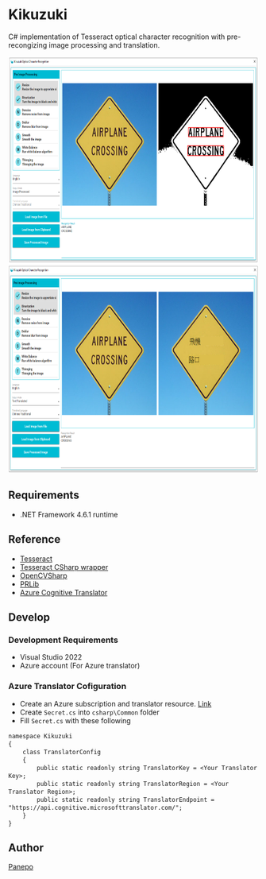 # Kikuzuki

C# implementation of Tesseract optical character recognition with pre-recongizing image processing and translation.

<img src="https://github.com/Panepo/Kikuzuki/blob/master/doc/usage1.png" alt="usage1" height="418" width="750"> <img src="https://github.com/Panepo/Kikuzuki/blob/master/doc/usage2.png" alt="usage2" height="418" width="750">

## Requirements

* .NET Framework 4.6.1 runtime

## Reference

* [Tesseract](https://github.com/tesseract-ocr/tesseract)
* [Tesseract CSharp wrapper](https://github.com/charlesw/tesseract)
* [OpenCVSharp](https://github.com/shimat/opencvsharp)
* [PRLib](https://github.com/leha-bot/PRLib)
* [Azure Cognitive Translator](https://azure.microsoft.com/en-us/products/cognitive-services/translator/)

## Develop

### Development Requirements
* Visual Studio 2022
* Azure account (For Azure translator)

### Azure Translator Cofiguration
* Create an Azure subscription and translator resource. [Link](https://learn.microsoft.com/en-us/azure/cognitive-services/translator/quickstart-translator?tabs=csharp)
* Create `Secret.cs` into `csharp\Common` folder
* Fill `Secret.cs` with these following
```
namespace Kikuzuki
{
    class TranslatorConfig
    {
        public static readonly string TranslatorKey = <Your Translator Key>;
        public static readonly string TranslatorRegion = <Your Translator Region>;
        public static readonly string TranslatorEndpoint = "https://api.cognitive.microsofttranslator.com/";
    }
}
```

## Author

[Panepo](https://github.com/Panepo)
